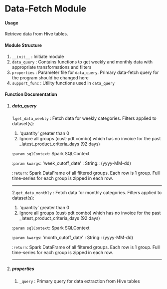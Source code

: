 # Data-Fetch Module

#### Usage
Retrieve data from Hive tables.

#### Module Structure
1. ``__init__`` : Initiate module
2. ``data_query`` : Contains functions to get weekly and monthly data with appropriate transformations and filters
3. ``properties`` : Parameter file for ``data_query``. Primary data-fetch query for the program should be changed here
4. ``support_func`` : Utility functions used in ``data_query``

#### Function Documentation

  1. ##### data_query

     1.``get_data_weekly`` : Fetch data for weekly categories. Filters applied to dataset(s):
       1. 'quantity' greater than 0
       2.  Ignore all groups (cust-pdt combo) which has no invoice for the past _latest_product_criteria_days (92 days)
       
        :``param sqlContext``: Spark SQLContext
        
        :``param kwargs``: 'week_cutoff_date' : String:: (yyyy-MM-dd)
        
        :``return``: Spark DataFrame of all filtered groups. Each row is 1 group. Full time-series for each group is zipped in each row.
     
     -----
     
     2.``get_data_monthly`` : Fetch data for monthly categories. Filters applied to dataset(s):
       1. 'quantity' greater than 0
       2.  Ignore all groups (cust-pdt combo) which has no invoice for the past _latest_product_criteria_days (92 days)
    
        :``param sqlContext``: Spark SQLContext
        
        :``param kwargs``: 'month_cutoff_date' : String:: (yyyy-MM-dd)
        
        :``return``: Spark DataFrame of all filtered groups. Each row is 1 group. Full time-series for each group is zipped in each row.
     
     ------
     
  2. ##### properties
  
        1. ``_query`` : Primary query for data extraction from Hive tables
        
